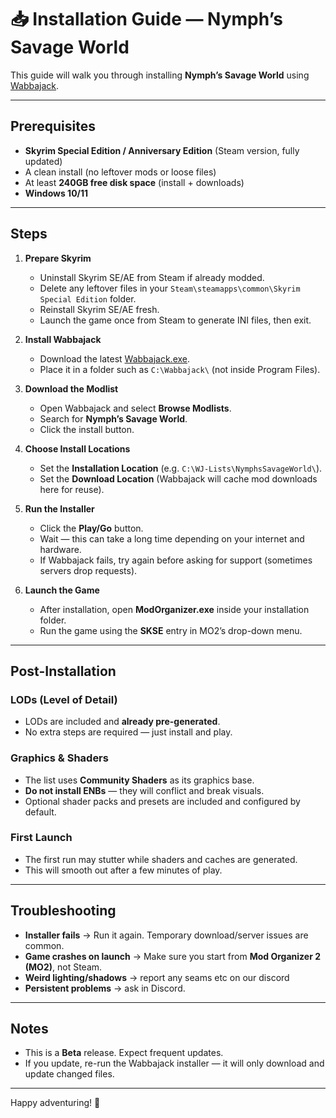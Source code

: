 # 📥 Installation Guide — Nymph’s Savage World

This guide will walk you through installing **Nymph’s Savage World** using [Wabbajack](https://www.wabbajack.org/).

---

## Prerequisites

- **Skyrim Special Edition / Anniversary Edition** (Steam version, fully updated)  
- A clean install (no leftover mods or loose files)  
- At least **240GB free disk space** (install + downloads)  
- **Windows 10/11**  

---

## Steps

1. **Prepare Skyrim**
   - Uninstall Skyrim SE/AE from Steam if already modded.  
   - Delete any leftover files in your `Steam\steamapps\common\Skyrim Special Edition` folder.  
   - Reinstall Skyrim SE/AE fresh.  
   - Launch the game once from Steam to generate INI files, then exit.  

2. **Install Wabbajack**
   - Download the latest [Wabbajack.exe](https://github.com/wabbajack-tools/wabbajack/releases/latest/download/Wabbajack.exe).  
   - Place it in a folder such as `C:\Wabbajack\` (not inside Program Files).  

3. **Download the Modlist**
   - Open Wabbajack and select **Browse Modlists**.  
   - Search for **Nymph’s Savage World**.  
   - Click the install button.  

4. **Choose Install Locations**
   - Set the **Installation Location** (e.g. `C:\WJ-Lists\NymphsSavageWorld\`).  
   - Set the **Download Location** (Wabbajack will cache mod downloads here for reuse).  

5. **Run the Installer**
   - Click the **Play/Go** button.  
   - Wait — this can take a long time depending on your internet and hardware.  
   - If Wabbajack fails, try again before asking for support (sometimes servers drop requests).  

6. **Launch the Game**
   - After installation, open **ModOrganizer.exe** inside your installation folder.  
   - Run the game using the **SKSE** entry in MO2’s drop-down menu.  

---

## Post-Installation

### LODs (Level of Detail)
- LODs are included and **already pre-generated**.  
- No extra steps are required — just install and play.  

### Graphics & Shaders
- The list uses **Community Shaders** as its graphics base.  
- **Do not install ENBs** — they will conflict and break visuals.  
- Optional shader packs and presets are included and configured by default.  

### First Launch
- The first run may stutter while shaders and caches are generated.  
- This will smooth out after a few minutes of play.  

---

## Troubleshooting

- **Installer fails** → Run it again. Temporary download/server issues are common.  
- **Game crashes on launch** → Make sure you start from **Mod Organizer 2 (MO2)**, not Steam.  
- **Weird lighting/shadows** → report any seams etc on our discord
- **Persistent problems** →  ask in Discord.  

---

## Notes

- This is a **Beta** release. Expect frequent updates.  
- If you update, re-run the Wabbajack installer — it will only download and update changed files.  

---

Happy adventuring! 🌿
